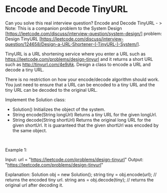 # Encode and Decode TinyURL

Can you solve this real interview question? Encode and Decode TinyURL - > Note: This is a companion problem to the System Design [https://leetcode.com/discuss/interview-question/system-design/] problem: Design TinyURL [https://leetcode.com/discuss/interview-question/124658/Design-a-URL-Shortener-(-TinyURL-)-System/].

TinyURL is a URL shortening service where you enter a URL such as https://leetcode.com/problems/design-tinyurl and it returns a short URL such as http://tinyurl.com/4e9iAk. Design a class to encode a URL and decode a tiny URL.

There is no restriction on how your encode/decode algorithm should work. You just need to ensure that a URL can be encoded to a tiny URL and the tiny URL can be decoded to the original URL.

Implement the Solution class:

 * Solution() Initializes the object of the system.
 * String encode(String longUrl) Returns a tiny URL for the given longUrl.
 * String decode(String shortUrl) Returns the original long URL for the given shortUrl. It is guaranteed that the given shortUrl was encoded by the same object.

 

Example 1:


Input: url = "https://leetcode.com/problems/design-tinyurl"
Output: "https://leetcode.com/problems/design-tinyurl"

Explanation:
Solution obj = new Solution();
string tiny = obj.encode(url); // returns the encoded tiny url.
string ans = obj.decode(tiny); // returns the original url after decoding it.